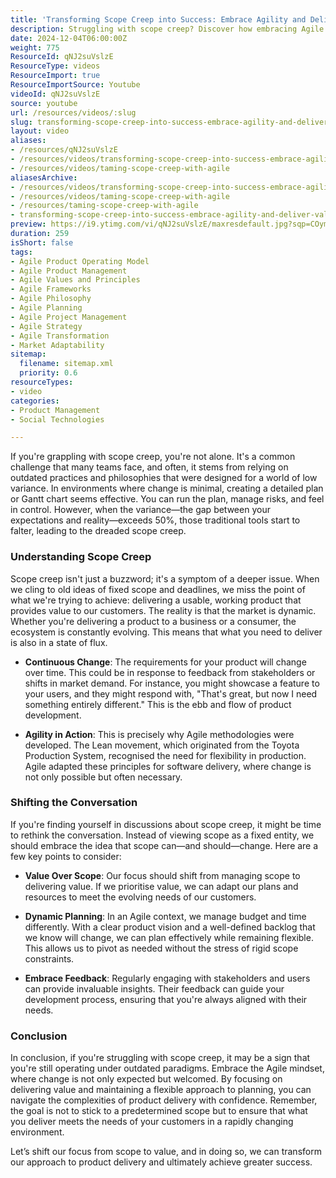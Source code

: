 ```yaml
---
title: 'Transforming Scope Creep into Success: Embrace Agility and Deliver Value in a Changing Market'
description: Struggling with scope creep? Discover how embracing Agile principles can help you adapt to change, prioritise value, and enhance your product delivery.
date: 2024-12-04T06:00:00Z
weight: 775
ResourceId: qNJ2suVslzE
ResourceType: videos
ResourceImport: true
ResourceImportSource: Youtube
videoId: qNJ2suVslzE
source: youtube
url: /resources/videos/:slug
slug: transforming-scope-creep-into-success-embrace-agility-and-deliver-value-in-a-changing-market
layout: video
aliases:
- /resources/qNJ2suVslzE
- /resources/videos/transforming-scope-creep-into-success-embrace-agility-and-deliver-value-in-a-changing-market
- /resources/videos/taming-scope-creep-with-agile
aliasesArchive:
- /resources/videos/transforming-scope-creep-into-success-embrace-agility-and-deliver-value-in-a-changing-market
- /resources/videos/taming-scope-creep-with-agile
- /resources/taming-scope-creep-with-agile
- transforming-scope-creep-into-success-embrace-agility-and-deliver-value-in-a-changing-market
preview: https://i9.ytimg.com/vi/qNJ2suVslzE/maxresdefault.jpg?sqp=COymp7oG&rs=AOn4CLBAuNIUpdN0JKx8msFH_ZzcrnsvLw
duration: 259
isShort: false
tags:
- Agile Product Operating Model
- Agile Product Management
- Agile Values and Principles
- Agile Frameworks
- Agile Philosophy
- Agile Planning
- Agile Project Management
- Agile Strategy
- Agile Transformation
- Market Adaptability
sitemap:
  filename: sitemap.xml
  priority: 0.6
resourceTypes:
- video
categories:
- Product Management
- Social Technologies

---
```

If you're grappling with scope creep, you're not alone. It's a common challenge that many teams face, and often, it stems from relying on outdated practices and philosophies that were designed for a world of low variance. In environments where change is minimal, creating a detailed plan or Gantt chart seems effective. You can run the plan, manage risks, and feel in control. However, when the variance—the gap between your expectations and reality—exceeds 50%, those traditional tools start to falter, leading to the dreaded scope creep.

### Understanding Scope Creep

Scope creep isn't just a buzzword; it's a symptom of a deeper issue. When we cling to old ideas of fixed scope and deadlines, we miss the point of what we're trying to achieve: delivering a usable, working product that provides value to our customers. The reality is that the market is dynamic. Whether you're delivering a product to a business or a consumer, the ecosystem is constantly evolving. This means that what you need to deliver is also in a state of flux.

- **Continuous Change**: The requirements for your product will change over time. This could be in response to feedback from stakeholders or shifts in market demand. For instance, you might showcase a feature to your users, and they might respond with, "That's great, but now I need something entirely different." This is the ebb and flow of product development.

- **Agility in Action**: This is precisely why Agile methodologies were developed. The Lean movement, which originated from the Toyota Production System, recognised the need for flexibility in production. Agile adapted these principles for software delivery, where change is not only possible but often necessary.

### Shifting the Conversation

If you're finding yourself in discussions about scope creep, it might be time to rethink the conversation. Instead of viewing scope as a fixed entity, we should embrace the idea that scope can—and should—change. Here are a few key points to consider:

- **Value Over Scope**: Our focus should shift from managing scope to delivering value. If we prioritise value, we can adapt our plans and resources to meet the evolving needs of our customers.

- **Dynamic Planning**: In an Agile context, we manage budget and time differently. With a clear product vision and a well-defined backlog that we know will change, we can plan effectively while remaining flexible. This allows us to pivot as needed without the stress of rigid scope constraints.

- **Embrace Feedback**: Regularly engaging with stakeholders and users can provide invaluable insights. Their feedback can guide your development process, ensuring that you're always aligned with their needs.

### Conclusion

In conclusion, if you're struggling with scope creep, it may be a sign that you're still operating under outdated paradigms. Embrace the Agile mindset, where change is not only expected but welcomed. By focusing on delivering value and maintaining a flexible approach to planning, you can navigate the complexities of product delivery with confidence. Remember, the goal is not to stick to a predetermined scope but to ensure that what you deliver meets the needs of your customers in a rapidly changing environment. 

Let’s shift our focus from scope to value, and in doing so, we can transform our approach to product delivery and ultimately achieve greater success.
